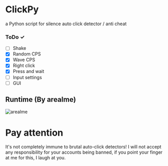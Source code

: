# ClickPy
a Python script for silence auto click detector / anti cheat
### ToDo ✓
- [ ] Shake
- [X] Random CPS
- [X] Wave CPS
- [X] Right click
- [X] Press and wait
- [ ] Input settings
- [ ] GUI
## Runtime (By arealme)
![arealme](https://github.com/SmaamX/AutoPy/assets/90418723/bd3544dd-2077-4e92-883a-34d8edea943c)
# Pay attention
It's not completely immune to brutal auto-click detectors!
I will not accept any responsibility for your accounts being banned, if you point your finger at me for this, I laugh at you.
